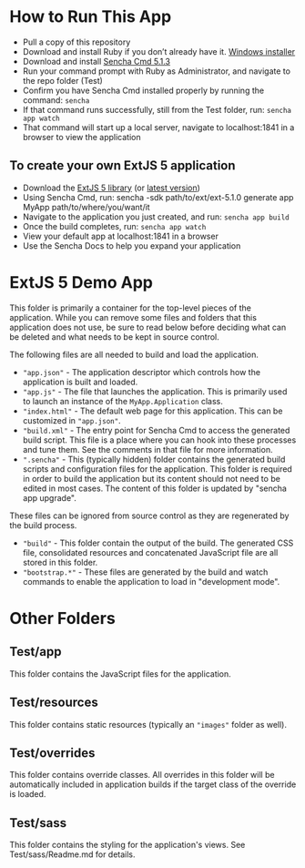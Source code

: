 # How to Run This App

 - Pull a copy of this repository
 - Download and install Ruby if you don’t already have it. [Windows installer](http://rubyinstaller.org/)
 - Download and install [Sencha Cmd 5.1.3](https://www.sencha.com/products/extjs/cmd-download/)
 - Run your command prompt with Ruby as Administrator, and navigate to the repo folder (Test)
 - Confirm you have Sencha Cmd installed properly by running the command: `sencha`
 - If that command runs successfully, still from the Test folder, run: `sencha app watch`
 - That command will start up a local server, navigate to localhost:1841 in a browser to view the application

## To create your own ExtJS 5 application
 - Download the [ExtJS 5 library](http://olex.openlogic.com/packages/extjs/5.1.0) (or [latest version](https://www.sencha.com/legal/gpl/))
 - Using Sencha Cmd, run: sencha -sdk path/to/ext/ext-5.1.0 generate app MyApp path/to/where/you/want/it
 - Navigate to the application you just created, and run: `sencha app build`
 - Once the build completes, run: `sencha app watch`
 - View your default app at localhost:1841 in a browser
 - Use the Sencha Docs to help you expand your application

# ExtJS 5 Demo App

This folder is primarily a container for the top-level pieces of the application.
While you can remove some files and folders that this application does not use,
be sure to read below before deciding what can be deleted and what needs to be
kept in source control.

The following files are all needed to build and load the application.

 - `"app.json"` - The application descriptor which controls how the application is
   built and loaded.
 - `"app.js"` - The file that launches the application. This is primarily used to
   launch an instance of the `MyApp.Application` class.
 - `"index.html"` - The default web page for this application. This can be customized
   in `"app.json"`.
 - `"build.xml"` - The entry point for Sencha Cmd to access the generated build
   script. This file is a place where you can hook into these processes and tune
   them. See the comments in that file for more information.
 - `".sencha"` - This (typically hidden) folder contains the generated build scripts
   and configuration files for the application. This folder is required in order to
   build the application but its content should not need to be edited in most cases.
   The content of this folder is updated by "sencha app upgrade".

These files can be ignored from source control as they are regenerated by the build
process.

 - `"build"` - This folder contain the output of the build. The generated CSS file,
   consolidated resources and concatenated JavaScript file are all stored in this
   folder.
 - `"bootstrap.*"` - These files are generated by the build and watch commands to
   enable the application to load in "development mode".

# Other Folders

## Test/app

This folder contains the JavaScript files for the application.

## Test/resources

This folder contains static resources (typically an `"images"` folder as well).

## Test/overrides

This folder contains override classes. All overrides in this folder will be 
automatically included in application builds if the target class of the override
is loaded.

## Test/sass

This folder contains the styling for the application's views. See Test/sass/Readme.md
for details.
